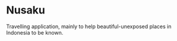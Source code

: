 # Nusaku
Travelling application, mainly to help beautiful-unexposed places in Indonesia to be known.
